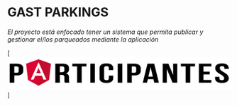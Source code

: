 # GAST PARKINGS

_El proyecto está enfocado tener  un sistema que permita publicar y gestionar el/los parqueados mediante la aplicación_

[![Participantes](https://github.com/Byotony/logospng/blob/main/PNG/Participantes.png)]